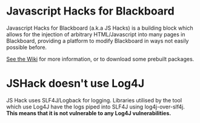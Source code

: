 # Javascript Hacks for Blackboard

Javascript Hacks for Blackboard (a.k.a JS Hacks) is a building block which allows for the injection of arbitrary HTML/Javascript into many pages in Blackboard, providing a platform to modify Blackboard in ways not easily possible before.

[See the Wiki](https://github.com/AllTheDucks/jshack-v1/wiki) for more information, or to download some prebuilt packages.

# JSHack doesn't use Log4J

JS Hack uses SLF4J/Logback for logging. Libraries utilised by the tool which use Log4J have the logs piped into SLF4J using log4j-over-slf4j. **This means that it is not vulnerable to any Log4J vulnerabilities.**
